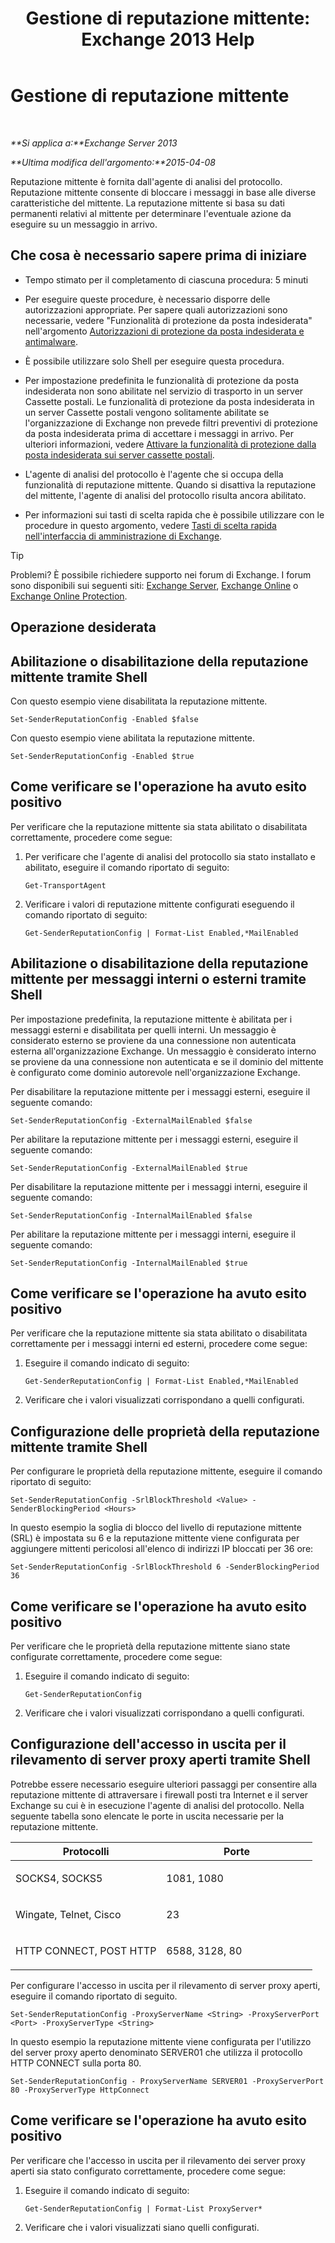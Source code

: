 ﻿---
title: 'Gestione di reputazione mittente: Exchange 2013 Help'
TOCTitle: Gestione di reputazione mittente
ms:assetid: f2716bd9-e3ac-46d9-9264-4e3dabfa0f38
ms:mtpsurl: https://technet.microsoft.com/it-it/library/Bb125186(v=EXCHG.150)
ms:contentKeyID: 50482030
ms.date: 05/22/2018
mtps_version: v=EXCHG.150
ms.translationtype: MT
---

# Gestione di reputazione mittente

 

_**Si applica a:**Exchange Server 2013_

_**Ultima modifica dell'argomento:**2015-04-08_

Reputazione mittente è fornita dall'agente di analisi del protocollo. Reputazione mittente consente di bloccare i messaggi in base alle diverse caratteristiche del mittente. La reputazione mittente si basa su dati permanenti relativi al mittente per determinare l'eventuale azione da eseguire su un messaggio in arrivo.

## Che cosa è necessario sapere prima di iniziare

  - Tempo stimato per il completamento di ciascuna procedura: 5 minuti

  - Per eseguire queste procedure, è necessario disporre delle autorizzazioni appropriate. Per sapere quali autorizzazioni sono necessarie, vedere "Funzionalità di protezione da posta indesiderata" nell'argomento [Autorizzazioni di protezione da posta indesiderata e antimalware](anti-spam-and-anti-malware-permissions-exchange-2013-help.md).

  - È possibile utilizzare solo Shell per eseguire questa procedura.

  - Per impostazione predefinita le funzionalità di protezione da posta indesiderata non sono abilitate nel servizio di trasporto in un server Cassette postali. Le funzionalità di protezione da posta indesiderata in un server Cassette postali vengono solitamente abilitate se l'organizzazione di Exchange non prevede filtri preventivi di protezione da posta indesiderata prima di accettare i messaggi in arrivo. Per ulteriori informazioni, vedere [Attivare la funzionalità di protezione dalla posta indesiderata sui server cassette postali](enable-anti-spam-functionality-on-mailbox-servers-exchange-2013-help.md).

  - L'agente di analisi del protocollo è l'agente che si occupa della funzionalità di reputazione mittente. Quando si disattiva la reputazione del mittente, l'agente di analisi del protocollo risulta ancora abilitato.

  - Per informazioni sui tasti di scelta rapida che è possibile utilizzare con le procedure in questo argomento, vedere [Tasti di scelta rapida nell'interfaccia di amministrazione di Exchange](keyboard-shortcuts-in-the-exchange-admin-center-exchange-online-protection-help.md).


> [!TIP]
> Problemi? È possibile richiedere supporto nei forum di Exchange. I forum sono disponibili sui seguenti siti: <A href="https://go.microsoft.com/fwlink/p/?linkid=60612">Exchange Server</A>, <A href="https://go.microsoft.com/fwlink/p/?linkid=267542">Exchange Online</A> o <A href="https://go.microsoft.com/fwlink/p/?linkid=285351">Exchange Online Protection</A>.



## Operazione desiderata

## Abilitazione o disabilitazione della reputazione mittente tramite Shell

Con questo esempio viene disabilitata la reputazione mittente.

    Set-SenderReputationConfig -Enabled $false

Con questo esempio viene abilitata la reputazione mittente.

    Set-SenderReputationConfig -Enabled $true

## Come verificare se l'operazione ha avuto esito positivo

Per verificare che la reputazione mittente sia stata abilitato o disabilitata correttamente, procedere come segue:

1.  Per verificare che l'agente di analisi del protocollo sia stato installato e abilitato, eseguire il comando riportato di seguito:
    
        Get-TransportAgent

2.  Verificare i valori di reputazione mittente configurati eseguendo il comando riportato di seguito:
    
        Get-SenderReputationConfig | Format-List Enabled,*MailEnabled

## Abilitazione o disabilitazione della reputazione mittente per messaggi interni o esterni tramite Shell

Per impostazione predefinita, la reputazione mittente è abilitata per i messaggi esterni e disabilitata per quelli interni. Un messaggio è considerato esterno se proviene da una connessione non autenticata esterna all'organizzazione Exchange. Un messaggio è considerato interno se proviene da una connessione non autenticata e se il dominio del mittente è configurato come dominio autorevole nell'organizzazione Exchange.

Per disabilitare la reputazione mittente per i messaggi esterni, eseguire il seguente comando:

    Set-SenderReputationConfig -ExternalMailEnabled $false

Per abilitare la reputazione mittente per i messaggi esterni, eseguire il seguente comando:

    Set-SenderReputationConfig -ExternalMailEnabled $true

Per disabilitare la reputazione mittente per i messaggi interni, eseguire il seguente comando:

    Set-SenderReputationConfig -InternalMailEnabled $false

Per abilitare la reputazione mittente per i messaggi interni, eseguire il seguente comando:

    Set-SenderReputationConfig -InternalMailEnabled $true

## Come verificare se l'operazione ha avuto esito positivo

Per verificare che la reputazione mittente sia stata abilitato o disabilitata correttamente per i messaggi interni ed esterni, procedere come segue:

1.  Eseguire il comando indicato di seguito:
    
        Get-SenderReputationConfig | Format-List Enabled,*MailEnabled

2.  Verificare che i valori visualizzati corrispondano a quelli configurati.

## Configurazione delle proprietà della reputazione mittente tramite Shell

Per configurare le proprietà della reputazione mittente, eseguire il comando riportato di seguito:

    Set-SenderReputationConfig -SrlBlockThreshold <Value> -SenderBlockingPeriod <Hours>

In questo esempio la soglia di blocco del livello di reputazione mittente (SRL) è impostata su 6 e la reputazione mittente viene configurata per aggiungere mittenti pericolosi all'elenco di indirizzi IP bloccati per 36 ore:

    Set-SenderReputationConfig -SrlBlockThreshold 6 -SenderBlockingPeriod 36

## Come verificare se l'operazione ha avuto esito positivo

Per verificare che le proprietà della reputazione mittente siano state configurate correttamente, procedere come segue:

1.  Eseguire il comando indicato di seguito:
    
        Get-SenderReputationConfig

2.  Verificare che i valori visualizzati corrispondano a quelli configurati.

## Configurazione dell'accesso in uscita per il rilevamento di server proxy aperti tramite Shell

Potrebbe essere necessario eseguire ulteriori passaggi per consentire alla reputazione mittente di attraversare i firewall posti tra Internet e il server Exchange su cui è in esecuzione l'agente di analisi del protocollo. Nella seguente tabella sono elencate le porte in uscita necessarie per la reputazione mittente.


<table>
<colgroup>
<col style="width: 50%" />
<col style="width: 50%" />
</colgroup>
<thead>
<tr class="header">
<th>Protocolli</th>
<th>Porte</th>
</tr>
</thead>
<tbody>
<tr class="odd">
<td><p>SOCKS4, SOCKS5</p></td>
<td><p>1081, 1080</p></td>
</tr>
<tr class="even">
<td><p>Wingate, Telnet, Cisco</p></td>
<td><p>23</p></td>
</tr>
<tr class="odd">
<td><p>HTTP CONNECT, POST HTTP</p></td>
<td><p>6588, 3128, 80</p></td>
</tr>
</tbody>
</table>


Per configurare l'accesso in uscita per il rilevamento di server proxy aperti, eseguire il comando riportato di seguito.

    Set-SenderReputationConfig -ProxyServerName <String> -ProxyServerPort <Port> -ProxyServerType <String>

In questo esempio la reputazione mittente viene configurata per l'utilizzo del server proxy aperto denominato SERVER01 che utilizza il protocollo HTTP CONNECT sulla porta 80.

    Set-SenderReputationConfig - ProxyServerName SERVER01 -ProxyServerPort 80 -ProxyServerType HttpConnect

## Come verificare se l'operazione ha avuto esito positivo

Per verificare che l'accesso in uscita per il rilevamento dei server proxy aperti sia stato configurato correttamente, procedere come segue:

1.  Eseguire il comando indicato di seguito:
    
        Get-SenderReputationConfig | Format-List ProxyServer*

2.  Verificare che i valori visualizzati siano quelli configurati.

